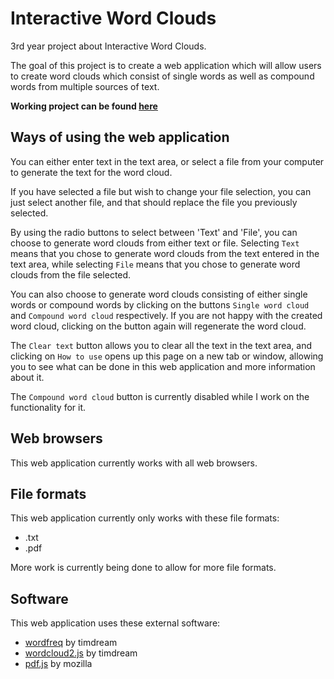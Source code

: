# Interactive Word Clouds

3rd year project about Interactive Word Clouds.

The goal of this project is to create a web application which will allow users to create word clouds which consist of single words as well as compound words from multiple sources of text.

**Working project can be found [here](http://audreyleowhl.github.io)**

## Ways of using the web application

You can either enter text in the text area, or select a file from your computer to generate the text for the word cloud.

If you have selected a file but wish to change your file selection, you can just select another file, and that should replace the file you previously selected.

By using the radio buttons to select between 'Text' and 'File', you can choose to generate word clouds from either text or file. Selecting `Text` means that you chose to generate word clouds from the text entered in the text area, while selecting `File` means that you chose to generate word clouds from the file selected.

You can also choose to generate word clouds consisting of either single words or compound words by clicking on the buttons `Single word cloud` and `Compound word cloud` respectively. If you are not happy with the created word cloud, clicking on the button again will regenerate the word cloud.

The `Clear text` button allows you to clear all the text in the text area, and clicking on `How to use` opens up this page on a new tab or window, allowing you to see what can be done in this web application and more information about it.

The `Compound word cloud` button is currently disabled while I work on the functionality for it.

## Web browsers

This web application currently works with all web browsers.

## File formats

This web application currently only works with these file formats:
- .txt
- .pdf

More work is currently being done to allow for more file formats.

## Software

This web application uses these external software:
- [wordfreq](https://github.com/timdream/wordfreq) by timdream
- [wordcloud2.js](https://github.com/timdream/wordcloud2.js) by timdream
- [pdf.js](https://mozilla.github.io/pdf.js/) by mozilla
